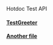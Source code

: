 Hotdoc Test API

#### [TestGreeter](test-greeter.markdown)

#### [Another file](test-other-file.markdown)
